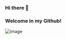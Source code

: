 ### Hi there 👋 
### Welcome in my Github! 
![image](https://user-images.githubusercontent.com/114166336/221369420-0a6baa1a-2756-4b94-92ee-994ba71cb8c2.png)

<!--
**AlessandroTrupia/AlessandroTrupia** is a ✨ _special_ ✨ repository because its `README.md` (this file) appears on your GitHub profile.

Here are some ideas to get you started:

- 🔭 I’m currently working on ...
- 🌱 I’m currently learning ...
- 👯 I’m looking to collaborate on ...
- 🤔 I’m looking for help with ...
- 💬 Ask me about ...
- 📫 How to reach me: ...
- 😄 Pronouns: ...
- ⚡ Fun fact: ...
-->
